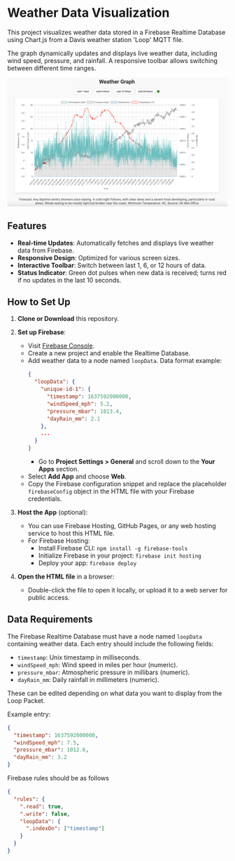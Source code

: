 # Weather Data Visualization

This project visualizes weather data stored in a Firebase Realtime Database using Chart.js from a Davis weather station  'Loop' MQTT file.

The graph dynamically updates and displays live weather data, including wind speed, pressure, and rainfall. A responsive toolbar allows switching between different time ranges.

![Weather Graph](https://github.com/digitalurban/Firebase_Davis_Weather_Graph/blob/main/Weathergraph.png)

## Features

- **Real-time Updates**: Automatically fetches and displays live weather data from Firebase.
- **Responsive Design**: Optimized for various screen sizes.
- **Interactive Toolbar**: Switch between last 1, 6, or 12 hours of data.
- **Status Indicator**: Green dot pulses when new data is received; turns red if no updates in the last 10 seconds.

## How to Set Up

1. **Clone or Download** this repository.
2. **Set up Firebase**:
   - Visit [Firebase Console](https://console.firebase.google.com/).
   - Create a new project and enable the Realtime Database.
   - Add weather data to a node named `loopData`. Data format example:
     ```json
     {
       "loopData": {
         "unique-id-1": {
           "timestamp": 1637592000000,
           "windSpeed_mph": 5.2,
           "pressure_mbar": 1013.4,
           "dayRain_mm": 2.1
         },
         ...
       }
     }
     ```
      - Go to **Project Settings > General** and scroll down to the **Your Apps** section.
   - Select **Add App** and choose **Web**.
   - Copy the Firebase configuration snippet and replace the placeholder `firebaseConfig` object in the HTML file with your Firebase credentials.

3. **Host the App** (optional):
   - You can use Firebase Hosting, GitHub Pages, or any web hosting service to host this HTML file.
   - For Firebase Hosting:
     - Install Firebase CLI: `npm install -g firebase-tools`
     - Initialize Firebase in your project: `firebase init hosting`
     - Deploy your app: `firebase deploy`

4. **Open the HTML file** in a browser:
   - Double-click the file to open it locally, or upload it to a web server for public access.

## Data Requirements

The Firebase Realtime Database must have a node named `loopData` containing weather data. Each entry should include the following fields:
- `timestamp`: Unix timestamp in milliseconds.
- `windSpeed_mph`: Wind speed in miles per hour (numeric).
- `pressure_mbar`: Atmospheric pressure in millibars (numeric).
- `dayRain_mm`: Daily rainfall in millimeters (numeric).

These can be edited depending on what data you want to display from the Loop Packet.

Example entry:
```json
{
  "timestamp": 1637592000000,
  "windSpeed_mph": 7.5,
  "pressure_mbar": 1012.6,
  "dayRain_mm": 3.2
}
 ```
Firebase rules should be as follows

```json
{
  "rules": {
    ".read": true,
    ".write": false,
    "loopData": {
      ".indexOn": ["timestamp"]
    }
  }
}
 ```
